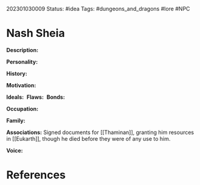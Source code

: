 202301030009
Status: #idea
Tags: #dungeons_and_dragons #lore #NPC 

# Nash Sheia
**Description:** 

**Personality:** 

**History:** 

**Motivation:** 

**Ideals:** 
**Flaws:** 
**Bonds:** 

**Occupation:** 

**Family:** 

**Associations:** Signed documents for [[Thaminan]], granting him resources in [[Eukarth]], though he died before they were of any use to him.

**Voice:** 



# References